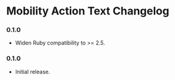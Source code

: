 # Mobility Action Text Changelog

### 0.1.0
- Widen Ruby compatibility to >= 2.5.

### 0.1.0
- Initial release.
